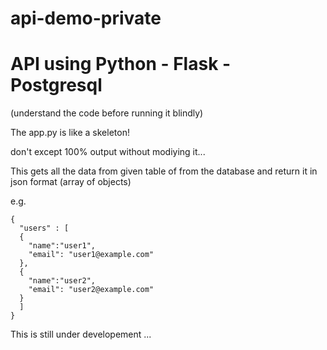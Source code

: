 # api-demo-private
# API using Python - Flask - Postgresql
(understand the code before running it blindly)

The app.py is like a skeleton!

don't except 100% output without modiying it...

This gets all the data from given table of from the database and return it in json format (array of objects)


e.g.

```
{
  "users" : [
  {
    "name":"user1",
    "email": "user1@example.com"
  },
  {
    "name":"user2",
    "email": "user2@example.com"
  }
  ]
}
```

This is still under developement ...
